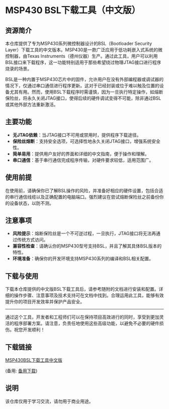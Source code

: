 # MSP430 BSL下载工具（中文版）

## 资源简介

本仓库提供了专为MSP430系列微控制器设计的BSL（Bootloader Security Layer）下载工具的中文版本。MSP430是一款广泛应用于低功耗嵌入式系统的微控制器，由Texas Instruments（德州仪器）生产。通过此工具，用户可以利用BSL接口来下载程序，这一功能特别适用于那些希望绕过物理JTAG接口进行程序烧录的场景。

BSL是一种内置于MSP430芯片中的固件，允许用户在没有外部编程器或调试器的情况下，仅通过串口通信进行程序更新。这对于已经封装或位于难以触及位置的设备尤其有用。然而，使用BSL下载程序时需谨慎，因为一旦执行特定操作，如熔断保险丝，将永久关闭JTAG接口，使得后续的硬件调试变得不可能，除非通过BSL或其他外部方法重新激活。

## 主要功能

- **无JTAG依赖**：当JTAG接口不可用或禁用时，提供程序下载途径。
- **保险丝熔断**：支持安全选项，可选择性地永久关闭JTAG接口，增强系统安全性。
- **简单易用**：提供用户友好的界面和详细的中文指南，便于操作和理解。
- **串口通信**：基于串行通信完成程序传输，对硬件要求较低，适用范围广。

## 使用前提

在使用前，请确保你已了解BSL操作的风险，并准备好相应的硬件设置，包括合适的串行通信线缆以及正确配置的电脑端口。强烈建议在尝试熔断保险丝之前备份你的设备状态，以防不测。

## 注意事项

- **风险提示**：熔断保险丝是一个不可逆过程，一旦执行，JTAG接口将无法再通过传统方式访问。
- **兼容性检查**：请确认你的MSP430型号支持BSL，并且了解其具体BSL版本的特性。
- **环境准备**：确保你的开发环境支持MSP430系列的编译和BSL相关配置。

## 下载与使用

下载本仓库提供的中文版BSL下载工具后，请参考随附的文档进行安装和配置。详细的操作步骤、注意事项及技术支持可在文档中找到。合理运用此工具，能够有效提升你的项目开发效率并保护产品安全。

---

通过这个工具，开发者和工程师们可以在保持项目高效进行的同时，享受到更加灵活的程序部署方案。请注意，负责任地使用这些高级功能，以避免不必要的硬件损伤。祝您开发顺利！

## 下载链接
[MSP430BSL下载工具中文版](https://pan.quark.cn/s/92f06ecb8f47) 

(备用: [备用下载](https://pan.baidu.com/s/1nj9s0gEYznJEr-mAgJwsUg?pwd=g480))

## 说明

该仓库仅用于学习交流，请勿用于商业用途。
